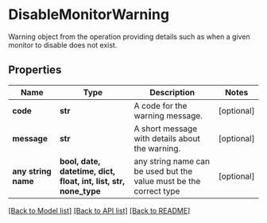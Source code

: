 # DisableMonitorWarning

Warning object from the operation providing details such as when a given monitor to disable does not exist.

## Properties
Name | Type | Description | Notes
------------ | ------------- | ------------- | -------------
**code** | **str** | A code for the warning message. | [optional] 
**message** | **str** | A short message with details about the warning. | [optional] 
**any string name** | **bool, date, datetime, dict, float, int, list, str, none_type** | any string name can be used but the value must be the correct type | [optional]

[[Back to Model list]](../README.md#documentation-for-models) [[Back to API list]](../README.md#documentation-for-api-endpoints) [[Back to README]](../README.md)


